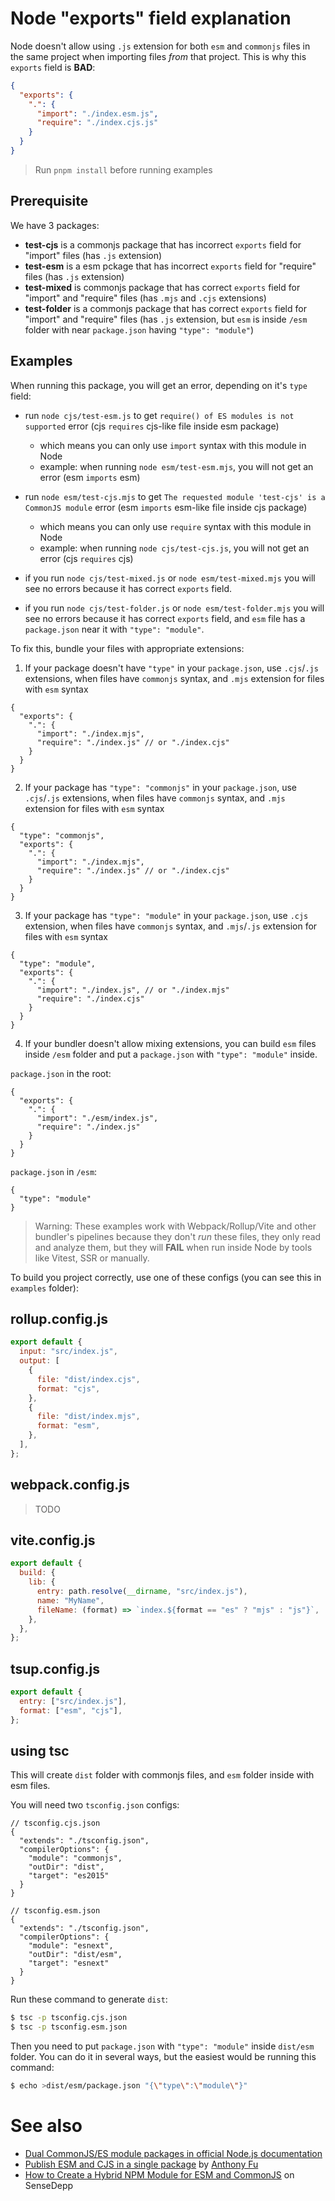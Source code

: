 # Node "exports" field explanation

Node doesn't allow using `.js` extension for both `esm` and `commonjs` files in the same project when importing files _from_ that project. This is why this `exports` field is **BAD**:

```json
{
  "exports": {
    ".": {
      "import": "./index.esm.js",
      "require": "./index.cjs.js"
    }
  }
}
```

> Run `pnpm install` before running examples

## Prerequisite

We have 3 packages:

- **test-cjs** is a commonjs package that has incorrect `exports` field for "import" files (has `.js` extension)
- **test-esm** is a esm pckage that has incorrect `exports` field for "require" files (has `.js` extension)
- **test-mixed** is commonjs package that has correct `exports` field for "import" and "require" files (has `.mjs` and `.cjs` extensions)
- **test-folder** is a commonjs package that has correct `exports` field for "import" and "require" files (has `.js` extension, but `esm` is inside `/esm` folder with near `package.json` having `"type": "module"`)

## Examples

When running this package, you will get an error, depending on it's `type` field:

- run `node cjs/test-esm.js` to get `require() of ES modules is not supported` error (cjs `requires` cjs-like file inside esm package)

  - which means you can only use `import` syntax with this module in Node
  - example: when running `node esm/test-esm.mjs`, you will not get an error (esm `imports` esm)

- run `node esm/test-cjs.mjs` to get `The requested module 'test-cjs' is a CommonJS module` error (esm `imports` esm-like file inside cjs package)

  - which means you can only use `require` syntax with this module in Node
  - example: when running `node cjs/test-cjs.js`, you will not get an error (cjs `requires` cjs)

- if you run `node cjs/test-mixed.js` or `node esm/test-mixed.mjs` you will see no errors because it has correct `exports` field.
- if you run `node cjs/test-folder.js` or `node esm/test-folder.mjs` you will see no errors because it has correct `exports` field, and `esm` file has a `package.json` near it with `"type": "module"`.

To fix this, bundle your files with appropriate extensions:

1. If your package doesn't have `"type"` in your `package.json`, use `.cjs`/`.js` extensions, when files have `commonjs` syntax, and `.mjs` extension for files with `esm` syntax

```jsonc
{
  "exports": {
    ".": {
      "import": "./index.mjs",
      "require": "./index.js" // or "./index.cjs"
    }
  }
}
```

2. If your package has `"type": "commonjs"` in your `package.json`, use `.cjs`/`.js` extensions, when files have `commonjs` syntax, and `.mjs` extension for files with `esm` syntax

```jsonc
{
  "type": "commonjs",
  "exports": {
    ".": {
      "import": "./index.mjs",
      "require": "./index.js" // or "./index.cjs"
    }
  }
}
```

3. If your package has `"type": "module"` in your `package.json`, use `.cjs` extension, when files have `commonjs` syntax, and `.mjs`/`.js` extension for files with `esm` syntax

```jsonc
{
  "type": "module",
  "exports": {
    ".": {
      "import": "./index.js", // or "./index.mjs"
      "require": "./index.cjs"
    }
  }
}
```

4. If your bundler doesn't allow mixing extensions, you can build `esm` files inside `/esm` folder and put a `package.json` with `"type": "module"` inside.

`package.json` in the root:

```jsonc
{
  "exports": {
    ".": {
      "import": "./esm/index.js",
      "require": "./index.js"
    }
  }
}
```

`package.json` in `/esm`:

```jsonc
{
  "type": "module"
}
```

> Warning: These examples work with Webpack/Rollup/Vite and other bundler's pipelines because they don't _run_ these files, they only read and analyze them, but they will **FAIL** when run inside Node by tools like Vitest, SSR or manually.

To build you project correctly, use one of these configs (you can see this in `examples` folder):

## rollup.config.js

```js
export default {
  input: "src/index.js",
  output: [
    {
      file: "dist/index.cjs",
      format: "cjs",
    },
    {
      file: "dist/index.mjs",
      format: "esm",
    },
  ],
};
```

## webpack.config.js

> TODO

## vite.config.js

```js
export default {
  build: {
    lib: {
      entry: path.resolve(__dirname, "src/index.js"),
      name: "MyName",
      fileName: (format) => `index.${format == "es" ? "mjs" : "js"}`,
    },
  },
};
```

## tsup.config.js

```js
export default {
  entry: ["src/index.js"],
  format: ["esm", "cjs"],
};
```

## using tsc

This will create `dist` folder with commonjs files, and `esm` folder inside with esm files.

You will need two `tsconfig.json` configs:

```jsonc
// tsconfig.cjs.json
{
  "extends": "./tsconfig.json",
  "compilerOptions": {
    "module": "commonjs",
    "outDir": "dist",
    "target": "es2015"
  }
}
```

```jsonc
// tsconfig.esm.json
{
  "extends": "./tsconfig.json",
  "compilerOptions": {
    "module": "esnext",
    "outDir": "dist/esm",
    "target": "esnext"
  }
}
```

Run these command to generate `dist`:

```bash
$ tsc -p tsconfig.cjs.json
$ tsc -p tsconfig.esm.json
```

Then you need to put `package.json` with `"type": "module"` inside `dist/esm` folder. You can do it in several ways, but the easiest would be running this command:

```bash
$ echo >dist/esm/package.json "{\"type\":\"module\"}"
```

# See also

- [Dual CommonJS/ES module packages in official Node.js documentation](https://nodejs.org/api/packages.html#dual-commonjses-module-packages)
- [Publish ESM and CJS in a single package](https://antfu.me/posts/publish-esm-and-cjs) by [Anthony Fu](https://github.com/antfu)
- [How to Create a Hybrid NPM Module for ESM and CommonJS](https://www.sensedeep.com/blog/posts/2021/how-to-create-single-source-npm-module.html) on SenseDepp
